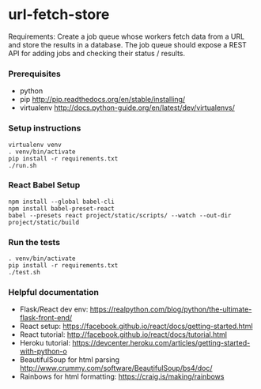 # url-fetch-store

Requirements: Create a job queue whose workers fetch data from a URL and store the results in a database.  The job queue should expose a REST API for adding jobs and checking their status / results.

### Prerequisites

* python
* pip http://pip.readthedocs.org/en/stable/installing/
* virtualenv http://docs.python-guide.org/en/latest/dev/virtualenvs/

### Setup instructions
    
    virtualenv venv
    . venv/bin/activate
    pip install -r requirements.txt
    ./run.sh

### React Babel Setup
    npm install --global babel-cli
    npm install babel-preset-react
    babel --presets react project/static/scripts/ --watch --out-dir project/static/build

### Run the tests
    . venv/bin/activate
    pip install -r requirements.txt
    ./test.sh

### Helpful documentation


* Flask/React dev env: https://realpython.com/blog/python/the-ultimate-flask-front-end/  
* React setup: https://facebook.github.io/react/docs/getting-started.html  
* React tutorial: http://facebook.github.io/react/docs/tutorial.html  
* Heroku tutorial: https://devcenter.heroku.com/articles/getting-started-with-python-o  
* BeautifulSoup for html parsing http://www.crummy.com/software/BeautifulSoup/bs4/doc/
* Rainbows for html formatting: https://craig.is/making/rainbows  


